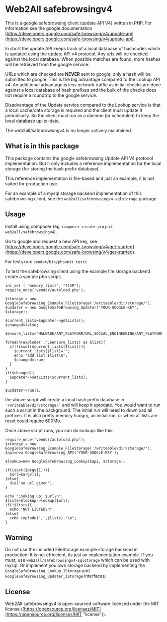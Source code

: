 # Web2All safebrowsingv4

This is a google safebrowsing client (update API V4) written in PHP.
For information see the google documentation [https://developers.google.com/safe-browsing/v4/update-api](https://developers.google.com/safe-browsing/v4/update-api).

In short the update API keeps track of a local database of hashcodes which is updated using the update API v4 protocol. Any urls will be checked against the local database. When possible matches are found, more hashes will be retrieved from the google service. 

URLs which are checked are **NEVER** sent to google, only a hash will be submitted to google. This is the big advantage compared to the Lookup API v4. An additional advantage is less network traffic as initial checks are done against a local database of hash prefixes and the bulk of the checks does not require a roundtrip to the google service.

Disadvantage of the Update service compared to the Lookup service is that a local cache/data storage is required and the client must update it periodically. So the client must run as a daemon (or scheduled) to keep the local database up-to-date.

The web2all/safebrowsingv4 is no longer actively maintained.

## What is in this package ##

This package contains the google safebrowsing Update API V4 protocol implementation. But it only includes a reference implementation for the local storage (for storing the hash prefix database).

This reference implementation is file-based and just an example, it is not suited for production use.

For an example of a mysql storage backend implementation of this safebrowsing client, see the `web2all/safebrowsingv4-sqlstorage` package.

## Usage ##

Install using composer (eg. `composer create-project web2all/safebrowsingv4`).

Go to google and request a new API key, see [https://developers.google.com/safe-browsing/v4/get-started](https://developers.google.com/safe-browsing/v4/get-started).

For tests run:
`vendor/bin/phpunit tests`

To test the safebrowsing client using the example file storage backend create a sample php script:

    ini_set ( "memory_limit", "712M");
    require_once('vendor/autoload.php');
    
    $storage = new GoogleSafeBrowsing_Example_FileStorage('/writeable/dir/storage/');
    $updater = new GoogleSafeBrowsing_Updater('YOUR-GOOGLE-KEY', $storage);

    $current_lists=$updater->getLists();
    $changed=false;

    $ensure_lists='MALWARE/ANY_PLATFORM/URL,SOCIAL_ENGINEERING/ANY_PLATFORM/URL,UNWANTED_SOFTWARE/ANY_PLATFORM/URL,POTENTIALLY_HARMFUL_APPLICATION/ANDROID/URL,POTENTIALLY_HARMFUL_APPLICATION/IOS/URL';

    foreach(explode(',',$ensure_lists) as $list){
      if(!isset($current_lists[$list])){
        $current_lists[$list]='';
        echo "add list $list\n";
        $changed=true;
      }
    }
    if($changed){
      $updater->setLists($current_lists);
    }

    $updater->run();

the above script will create a local hash prefix database in `'/writeable/dir/storage/'` and will keep it uptodate. You would want to run such a script in the background. The initial run will need to download all prefixes. It is also pretty memory hungry, an initial run, or when all lists are reset could require 600Mb.

Once above script runs, you can do lookups like this:

    require_once('vendor/autoload.php');
    $storage = new GoogleSafeBrowsing_Example_FileStorage('/writeable/dir/storage/');
    $api=new GoogleSafeBrowsing_API('YOUR-GOOGLE-KEY');
    
    $lookup=new GoogleSafeBrowsing_Lookup($api, $storage);

    if(isset($argv[1])){
      $url=$argv[1];
    }else{
      die('no url given');
    }

    echo "Looking up: $url\n";
    $lists=$lookup->lookup($url);
    if(!$lists){
      echo "NOT LISTED\n";
    }else{
      echo implode(',',$lists)."\n";
    }

## Warning ##

Do not use the included FileStorage example storage backend in production! It is not efficeient, its just an implementation example. If you must, use `web2all/safebrowsingv4-sqlstorage` which can be used with mysql. Or implement you own storage backend by implementing the `GoogleSafeBrowsing_Lookup_IStorage` and `GoogleSafeBrowsing_Updater_IStorage` interfaces.

## License ##

Web2All safebrowsingv4 is open-sourced software licensed under the MIT license ([https://opensource.org/licenses/MIT](https://opensource.org/licenses/MIT "license")).

